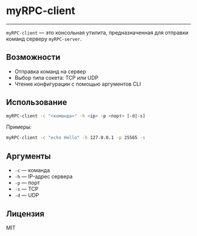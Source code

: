# myRPC-client

---

`myRPC-client` — это консольная утилита, предназначенная для отправки команд серверу `myRPC-server`.

##  Возможности

- Отправка команд на сервер
- Выбор типа сокета: TCP или UDP
- Чтение конфигурации с помощью аргументов CLI

##  Использование

```bash
myRPC-client -c "<команда>" -h <ip> -p <порт> [-d|-s]
```

Примеры:
```bash
myRPC-client -c "echo Hello" -h 127.0.0.1 -p 25565 -s
```

## Аргументы

- `-c` — команда
- `-h` — IP-адрес сервера
- `-p` — порт
- `-s` — TCP
- `-d` — UDP

##  Лицензия

MIT
